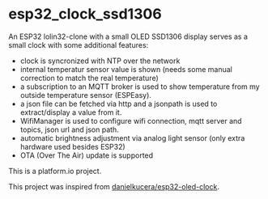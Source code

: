 # esp32_clock_ssd1306

An ESP32 lolin32-clone with a small OLED SSD1306 display serves as a small clock with some additional features:

* clock is syncronized with NTP over the network
* internal temperatur sensor value is shown (needs some manual correction to match the real temperature)
* a subscription to an MQTT broker is used to show temperature from my outside temperature sensor (ESPEasy).
* a json file can be fetched via http and a jsonpath is used to extract/display a value from it.
* WifiManager is used to configure wifi connection, mqtt server and topics, json url and json path.
* automatic brightness adjustment via analog light sensor (only extra hardware used besides ESP32)
* OTA (Over The Air) update is supported

This is a platform.io project.

This project was inspired from [danielkucera/esp32-oled-clock](https://github.com/danielkucera/esp32-oled-clock).
